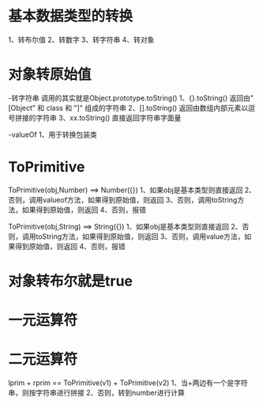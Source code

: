 # 基本数据类型的转换
1、转布尔值
2、转数字
3、转字符串
4、转对象

# 对象转原始值
-转字符串 调用的其实就是Object.prototype.toString()
1、{}.toString() 返回由"[Object" 和 class 和 "]" 组成的字符串
2、[].toString() 返回由数组内部元素以逗号拼接的字符串
3、xx.toString() 直接返回字符串字面量

-valueOf
1、用于转换包装类

# ToPrimitive
ToPrimitive(obj,Number) ==> Number({})
1、如果obj是基本类型则直接返回
2、否则，调用valueof方法，如果得到原始值，则返回
3、否则，调用toString方法，如果得到原始值，则返回
4、否则，报错

ToPrimitive(obj,String) ==> String({})
1、如果obj是基本类型则直接返回
2、否则，调用toString方法，如果得到原始值，则返回
3、否则，调用value方法，如果得到原始值，则返回
4、否则，报错

# 对象转布尔就是true

# 一元运算符

# 二元运算符
lprim + rprim == ToPrimitive(v1) + ToPrimitive(v2)
1、当+两边有一个是字符串，则按字符串进行拼接
2、否则，转到number进行计算
